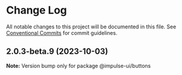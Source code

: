 # Change Log

All notable changes to this project will be documented in this file.
See [Conventional Commits](https://conventionalcommits.org) for commit guidelines.

## 2.0.3-beta.9 (2023-10-03)

**Note:** Version bump only for package @impulse-ui/buttons
